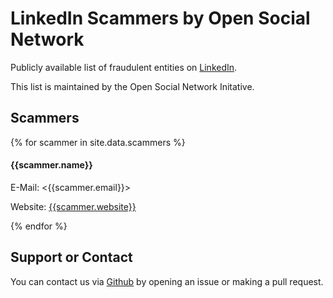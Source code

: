# LinkedIn Scammers by Open Social Network
Publicly available list of fraudulent entities on [LinkedIn](https://linkedin.com/).

This list is maintained by the Open Social Network Initative.

## Scammers

{% for scammer in site.data.scammers %}
#### {{scammer.name}}

E-Mail: <{{scammer.email}}>

Website: [{{scammer.website}}]({{scammer.website}})

{% endfor %}

## Support or Contact

You can contact us via [Github](https://github.com/) by opening an issue or making a pull request.
